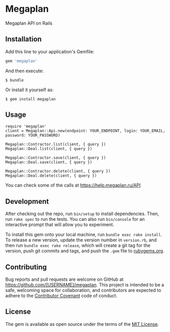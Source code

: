 # Megaplan

Megaplan API on Rails

## Installation

Add this line to your application's Gemfile:

```ruby
gem 'megaplan'
```

And then execute:

    $ bundle

Or install it yourself as:

    $ gem install megaplan

## Usage

    require 'megaplan'
    client = Megaplan::Api.new(endpoint: YOUR_ENDPOINT, login: YOUR_EMAIL, password: YOUR_PASSWORD)
    
    Megaplan::Contractor.list(client, { query })
    Megaplan::Deal.list(client, { query })
    
    Megaplan::Contractor.save(client, { query })
    Megaplan::Deal.save(client, { query })
    
    Megaplan::Contractor.delete(client, { query })
    Megaplan::Deal.delete(client, { query })
    
You can check some of the calls at https://help.megaplan.ru/API    

## Development

After checking out the repo, run `bin/setup` to install dependencies. Then, run `rake spec` to run the tests. You can also run `bin/console` for an interactive prompt that will allow you to experiment.

To install this gem onto your local machine, run `bundle exec rake install`. To release a new version, update the version number in `version.rb`, and then run `bundle exec rake release`, which will create a git tag for the version, push git commits and tags, and push the `.gem` file to [rubygems.org](https://rubygems.org).

## Contributing

Bug reports and pull requests are welcome on GitHub at https://github.com/[USERNAME]/megaplan. This project is intended to be a safe, welcoming space for collaboration, and contributors are expected to adhere to the [Contributor Covenant](http://contributor-covenant.org) code of conduct.


## License

The gem is available as open source under the terms of the [MIT License](http://opensource.org/licenses/MIT).

